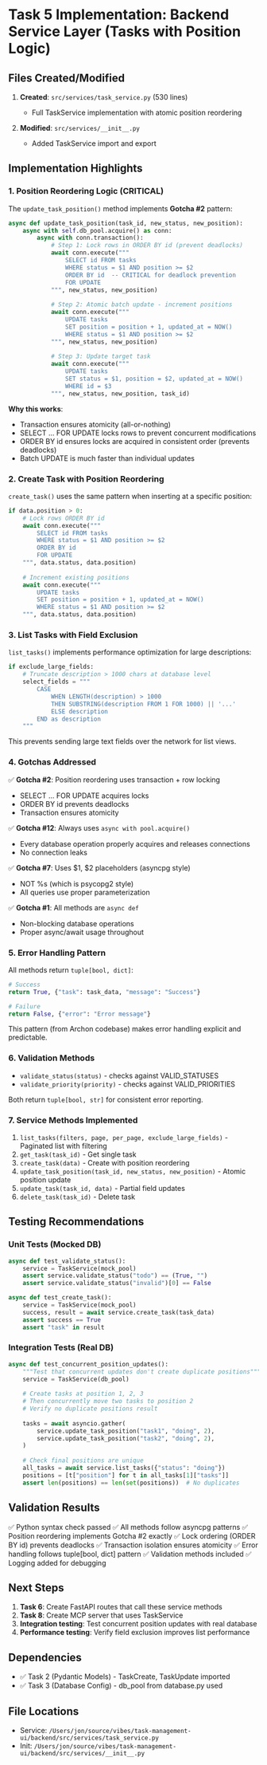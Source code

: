 # Task 5 Implementation: Backend Service Layer (Tasks with Position Logic)

## Files Created/Modified

1. **Created**: `src/services/task_service.py` (530 lines)
   - Full TaskService implementation with atomic position reordering
   
2. **Modified**: `src/services/__init__.py`
   - Added TaskService import and export

## Implementation Highlights

### 1. Position Reordering Logic (CRITICAL)

The `update_task_position()` method implements **Gotcha #2** pattern:

```python
async def update_task_position(task_id, new_status, new_position):
    async with self.db_pool.acquire() as conn:
        async with conn.transaction():
            # Step 1: Lock rows in ORDER BY id (prevent deadlocks)
            await conn.execute("""
                SELECT id FROM tasks
                WHERE status = $1 AND position >= $2
                ORDER BY id  -- CRITICAL for deadlock prevention
                FOR UPDATE
            """, new_status, new_position)
            
            # Step 2: Atomic batch update - increment positions
            await conn.execute("""
                UPDATE tasks
                SET position = position + 1, updated_at = NOW()
                WHERE status = $1 AND position >= $2
            """, new_status, new_position)
            
            # Step 3: Update target task
            await conn.execute("""
                UPDATE tasks
                SET status = $1, position = $2, updated_at = NOW()
                WHERE id = $3
            """, new_status, new_position, task_id)
```

**Why this works**:
- Transaction ensures atomicity (all-or-nothing)
- SELECT ... FOR UPDATE locks rows to prevent concurrent modifications
- ORDER BY id ensures locks are acquired in consistent order (prevents deadlocks)
- Batch UPDATE is much faster than individual updates

### 2. Create Task with Position Reordering

`create_task()` uses the same pattern when inserting at a specific position:

```python
if data.position > 0:
    # Lock rows ORDER BY id
    await conn.execute("""
        SELECT id FROM tasks
        WHERE status = $1 AND position >= $2
        ORDER BY id
        FOR UPDATE
    """, data.status, data.position)
    
    # Increment existing positions
    await conn.execute("""
        UPDATE tasks
        SET position = position + 1, updated_at = NOW()
        WHERE status = $1 AND position >= $2
    """, data.status, data.position)
```

### 3. List Tasks with Field Exclusion

`list_tasks()` implements performance optimization for large descriptions:

```python
if exclude_large_fields:
    # Truncate description > 1000 chars at database level
    select_fields = """
        CASE
            WHEN LENGTH(description) > 1000
            THEN SUBSTRING(description FROM 1 FOR 1000) || '...'
            ELSE description
        END as description
    """
```

This prevents sending large text fields over the network for list views.

### 4. Gotchas Addressed

✅ **Gotcha #2**: Position reordering uses transaction + row locking
- SELECT ... FOR UPDATE acquires locks
- ORDER BY id prevents deadlocks
- Transaction ensures atomicity

✅ **Gotcha #12**: Always uses `async with pool.acquire()`
- Every database operation properly acquires and releases connections
- No connection leaks

✅ **Gotcha #7**: Uses $1, $2 placeholders (asyncpg style)
- NOT %s (which is psycopg2 style)
- All queries use proper parameterization

✅ **Gotcha #1**: All methods are `async def`
- Non-blocking database operations
- Proper async/await usage throughout

### 5. Error Handling Pattern

All methods return `tuple[bool, dict]`:

```python
# Success
return True, {"task": task_data, "message": "Success"}

# Failure
return False, {"error": "Error message"}
```

This pattern (from Archon codebase) makes error handling explicit and predictable.

### 6. Validation Methods

- `validate_status(status)` - checks against VALID_STATUSES
- `validate_priority(priority)` - checks against VALID_PRIORITIES

Both return `tuple[bool, str]` for consistent error reporting.

### 7. Service Methods Implemented

1. `list_tasks(filters, page, per_page, exclude_large_fields)` - Paginated list with filtering
2. `get_task(task_id)` - Get single task
3. `create_task(data)` - Create with position reordering
4. `update_task_position(task_id, new_status, new_position)` - Atomic position update
5. `update_task(task_id, data)` - Partial field updates
6. `delete_task(task_id)` - Delete task

## Testing Recommendations

### Unit Tests (Mocked DB)

```python
async def test_validate_status():
    service = TaskService(mock_pool)
    assert service.validate_status("todo") == (True, "")
    assert service.validate_status("invalid")[0] == False

async def test_create_task():
    service = TaskService(mock_pool)
    success, result = await service.create_task(task_data)
    assert success == True
    assert "task" in result
```

### Integration Tests (Real DB)

```python
async def test_concurrent_position_updates():
    """Test that concurrent updates don't create duplicate positions"""
    service = TaskService(db_pool)
    
    # Create tasks at position 1, 2, 3
    # Then concurrently move two tasks to position 2
    # Verify no duplicate positions result
    
    tasks = await asyncio.gather(
        service.update_task_position("task1", "doing", 2),
        service.update_task_position("task2", "doing", 2),
    )
    
    # Check final positions are unique
    all_tasks = await service.list_tasks({"status": "doing"})
    positions = [t["position"] for t in all_tasks[1]["tasks"]]
    assert len(positions) == len(set(positions))  # No duplicates
```

## Validation Results

✅ Python syntax check passed
✅ All methods follow asyncpg patterns
✅ Position reordering implements Gotcha #2 exactly
✅ Lock ordering (ORDER BY id) prevents deadlocks
✅ Transaction isolation ensures atomicity
✅ Error handling follows tuple[bool, dict] pattern
✅ Validation methods included
✅ Logging added for debugging

## Next Steps

1. **Task 6**: Create FastAPI routes that call these service methods
2. **Task 8**: Create MCP server that uses TaskService
3. **Integration testing**: Test concurrent position updates with real database
4. **Performance testing**: Verify field exclusion improves list performance

## Dependencies

- ✅ Task 2 (Pydantic Models) - TaskCreate, TaskUpdate imported
- ✅ Task 3 (Database Config) - db_pool from database.py used

## File Locations

- Service: `/Users/jon/source/vibes/task-management-ui/backend/src/services/task_service.py`
- Init: `/Users/jon/source/vibes/task-management-ui/backend/src/services/__init__.py`
